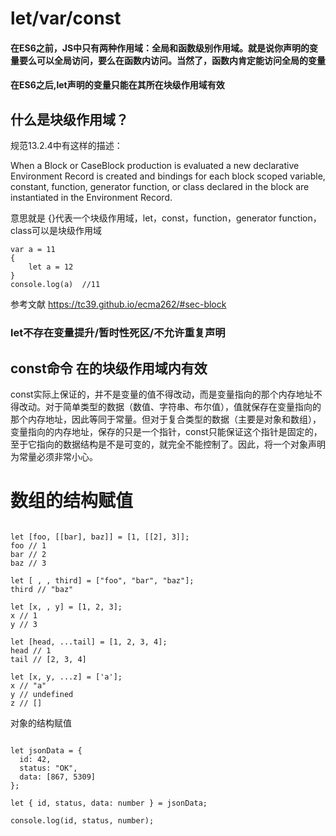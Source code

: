 # let/var/const

#### 在ES6之前，JS中只有两种作用域：全局和函数级别作用域。就是说你声明的变量要么可以全局访问，要么在函数内访问。当然了，函数内肯定能访问全局的变量

#### 在ES6之后,let声明的变量只能在其所在块级作用域有效  

## 什么是块级作用域？ 

规范13.2.4中有这样的描述：

When a Block or CaseBlock production is evaluated a new declarative Environment Record is created and bindings for each block scoped variable, constant, function, generator function, or class declared in the block are instantiated in the Environment Record.  

意思就是 {}代表一个块级作用域，let，const，function，generator function，class可以是块级作用域

```
var a = 11
{
    let a = 12
}
console.log(a)  //11 
```
参考文献 https://tc39.github.io/ecma262/#sec-block

### let不存在变量提升/暂时性死区/不允许重复声明

## const命令 在的块级作用域内有效

const实际上保证的，并不是变量的值不得改动，而是变量指向的那个内存地址不得改动。对于简单类型的数据（数值、字符串、布尔值），值就保存在变量指向的那个内存地址，因此等同于常量。但对于复合类型的数据（主要是对象和数组），变量指向的内存地址，保存的只是一个指针，const只能保证这个指针是固定的，至于它指向的数据结构是不是可变的，就完全不能控制了。因此，将一个对象声明为常量必须非常小心。

# 数组的结构赋值

```

let [foo, [[bar], baz]] = [1, [[2], 3]];
foo // 1
bar // 2
baz // 3

let [ , , third] = ["foo", "bar", "baz"];
third // "baz"

let [x, , y] = [1, 2, 3];
x // 1
y // 3

let [head, ...tail] = [1, 2, 3, 4];
head // 1
tail // [2, 3, 4]

let [x, y, ...z] = ['a'];
x // "a"
y // undefined
z // []

``` 

对象的结构赋值

```

let jsonData = {
  id: 42,
  status: "OK",
  data: [867, 5309]
};

let { id, status, data: number } = jsonData;

console.log(id, status, number);

```
